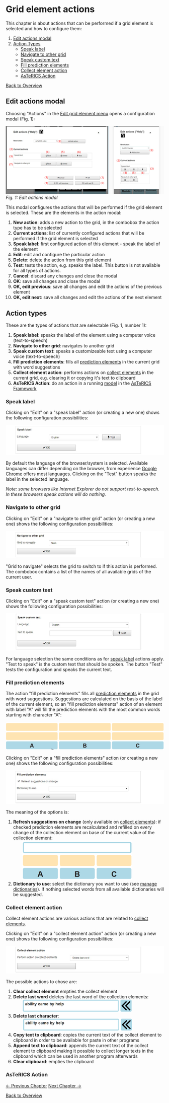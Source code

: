 # Grid element actions
This chapter is about actions that can be performed if a grid element is selected and how to configure them:

1. [Edit actions modal](05_actions.md#edit-actions-modal)
1. [Action Types](05_actions.md#speak-label)
    * [Speak label](05_actions.md#speak-label)
    * [Navigate to other grid](05_actions.md#navigate-to-other-grid)
    * [Speak custom text](05_actions.md#speak-custom-text)
    * [Fill prediction elements](05_actions.md#fill-prediction-elements)
    * [Collect element action](05_actions.md#collect-element-action)
    * [AsTeRICS Action](05_actions.md#asterics-action)

[Back to Overview](00_index.md)

## Edit actions modal

Choosing "Actions" in the [Edit grid element menu](03_appearance_layout.md#editing-grid-elements) opens a configuration modal (Fig. 1):

![input options](img/edit_actions_en.jpg)
*Fig. 1: Edit actions modal*

This modal configures the actions that will be performed if the grid element is selected. These are the elements in the action modal:

1. **New action**: adds a new action to the grid, in the combobox the action type has to be selected
1. **Current actions**: list of currently configured actions that will be performed if the grid element is selected
1. **Speak label**: first configured action of this element - speak the label of the element
1. **Edit**: edit and configure the particular action
1. **Delete**: delete the action from this grid element
1. **Test**: tests the action, e.g. speaks the label. This button is not available for all types of actions.
1. **Cancel**: discard any changes and close the modal
1. **OK**: save all changes and close the modal
1. **OK, edit previous**: save all changes and edit the actions of the previous element
1. **OK, edit next**: save all changes and edit the actions of the next element

## Action types

These are the types of actions that are selectable (Fig. 1, number 1):

1. **Speak label**: speaks the label of the element using a computer voice (text-to-speech)
1. **Navigate to other grid**: navigates to another grid
1. **Speak custom text**: speaks a customizeable text using a computer voice (text-to-speech)
1. **Fill prediction elements**: fills all [prediction elements](01_terms.md#grid-element) in the current grid with word suggestions
1. **Collect element action**: performs actions on [collect elements](01_terms.md#grid-element) in the current grid, e.g. clearing it or copying it's text to clipboard
1. **AsTeRICS Action**: do an action in a running [model](01_terms.md#asterics-model) in the [AsTeRICS Framework](01_terms.md#asterics-framework)

### Speak label
Clicking on "Edit" on a "speak label" action (or creating a new one) shows the following configuration possibilities:

![action speak label](img/action_speak_label_en.jpg)

By default the language of the browser/system is selected. Available languages can differ depending on the browser, from experience [Google Chrome](https://www.google.com/chrome/) offers most languages. Clicking on the "Test" button speaks the label in the selected language.

*Note: some browsers like Internet Explorer do not support text-to-speech. In these browsers speak actions will do nothing.*

### Navigate to other grid
Clicking on "Edit" on a "navigate to other grid" action (or creating a new one) shows the following configuration possibilities:

![action navigate to other grid](img/action_navigate_en.jpg)

"Grid to navigate" selects the grid to switch to if this action is performed. The combobox contains a list of the names of all available grids of the current user.

### Speak custom text
Clicking on "Edit" on a "speak custom text" action (or creating a new one) shows the following configuration possibilities:

![Speak custom text](img/action_speak_custom_en.jpg)

For language selection the same conditions as for [speak label](05_actions.md#speak-label) actions apply. "Text to speak" is the custom text that should be spoken. The button "Test" tests the configuration and speaks the current text.

### Fill prediction elements
The action "fill prediction elements" fills all [prediction elements](01_terms.md#grid-element) in the grid with word suggestions. Suggestions are calculated on the basis of the label of the current element, so an "fill prediction elements" action of an element with label "A" will fill the prediction elements with the most common words starting with character "A":

![fill prediction elements animation](img/fill_predictions.gif)

Clicking on "Edit" on a "fill prediction elements" action (or creating a new one) shows the following configuration possibilities:

![fill prediction elements action options](img/action_fillprediction_en.jpg)

The meaning of the options is:
1. **Refresh suggestions on change** (only available on [collect elements](01_terms.md#grid-element)): if checked prediction elements are recalculated and refilled on every change of the collection element on base of the current value of the collection element: <div style="margin-left: 2em"><img src="img/fill_predictions2.gif" alt="fill predictions elements with collect element animation" width="350"/></div>
1. **Dictionary to use**: select the dictionary you want to use (see [manage dictionaries](02_navigation.md#manage-dictionaries-view)). If nothing selected words from all available dictionaries will be suggested.

### Collect element action
Collect element actions are various actions that are related to [collect elements](01_terms.md#grid-element). 

Clicking on "Edit" on a "collect element action" action (or creating a new one) shows the following configuration possibilities:

![Collect element action options](img/action_collectelement_en.jpg)

The possible actions to chose are:

1. **Clear collect element** empties the collect element
1. **Delete last word** deletes the last word of the collection elements: <div style="margin-left: 2em"><img src="img/collect_delete.gif" alt="Delete last word animation" width="350"/></div>
1. **Delete last character**: <div style="margin-left: 2em"><img src="img/collect_delete_c.gif" alt="Delete last character animation" width="350"/></div>
1. **Copy text to clipboard**: copies the current text of the collect element to clipboard in order to be available for paste in other programs
1. **Append text to clipboard**: appends the current text of the collect element to clipboard making it possible to collect longer texts in the clipboard which can be used in another program afterwards
1. **Clear clipboard**: empties the clipboard

### AsTeRICS Action

  
[&#x2190; Previous Chapter](03_appearance_layout.md) [Next Chapter &#x2192;](04_input_options.md)

[Back to Overview](00_index.md)